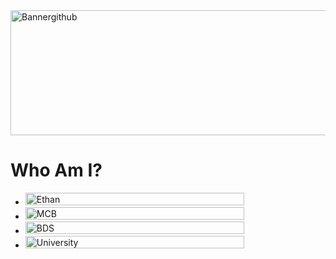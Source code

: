 <img width="1200" height="200" alt="Bannergithub" src="https://github.com/user-attachments/assets/89c6e0ed-daf2-46a9-8a30-3d7d9aa199ba" />

# Who Am I?
- <img width="350" height="20" alt="Ethan" src="https://github.com/user-attachments/assets/29d61518-b369-4a84-a009-be712737969a" />
- <img width="350" height="20" alt="MCB" src="https://github.com/user-attachments/assets/fdf09122-a705-44fd-8959-021479cc6c77" />
- <img width="350" height="20" alt="BDS" src="https://github.com/user-attachments/assets/57bd4c49-9270-45f5-9878-69ad2b1b2397" />
- <img width="350" height="20" alt="University" src="https://github.com/user-attachments/assets/5f9ca224-fde7-4af8-8014-3d20e4e478cd" />


